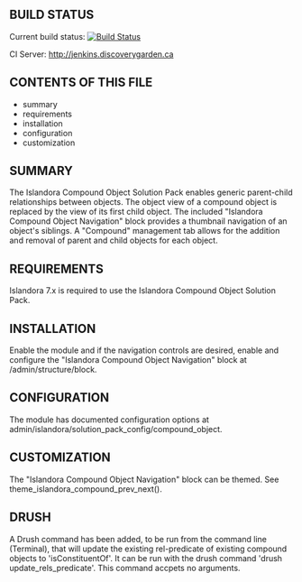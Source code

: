 BUILD STATUS
------------
Current build status:
[![Build Status](https://travis-ci.org/Islandora/islandora_solution_pack_compound.png?branch=7.x)](https://travis-ci.org/Islandora/islandora_solution_pack_compound)

CI Server:
http://jenkins.discoverygarden.ca

CONTENTS OF THIS FILE
---------------------

 * summary
 * requirements
 * installation
 * configuration
 * customization


SUMMARY
-------

The Islandora Compound Object Solution Pack enables generic parent-child relationships between objects. The object view
of a compound object is replaced by the view of its first child object. The included "Islandora Compound Object
Navigation" block provides a thumbnail navigation of an object's siblings. A "Compound" management tab allows for the
addition and removal of parent and child objects for each object.

REQUIREMENTS
------------

Islandora 7.x is required to use the Islandora Compound Object Solution Pack.

INSTALLATION
------------

Enable the module and if the navigation controls are desired, enable and configure the "Islandora Compound Object
Navigation" block at /admin/structure/block.

CONFIGURATION
-------------

The module has documented configuration options at admin/islandora/solution_pack_config/compound_object.

CUSTOMIZATION
-------------

The "Islandora Compound Object Navigation" block can be themed. See theme_islandora_compound_prev_next().

DRUSH
-------------

A Drush command has been added, to be run from the command line (Terminal), that will update the existing rel-predicate of
existing compound objects to 'isConstituentOf'. It can be run with the drush command 'drush update_rels_predicate'. This command
accpets no arguments.
